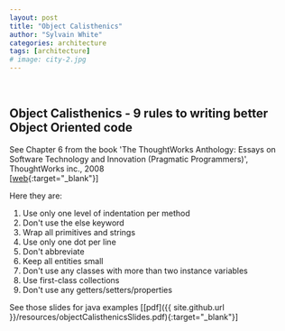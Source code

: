 ```yaml
---
layout: post
title: "Object Calisthenics"
author: "Sylvain White"
categories: architecture
tags: [architecture]
# image: city-2.jpg
---
```

<br/>

## Object Calisthenics - 9 rules to writing better Object Oriented code

See Chapter 6 from the book 'The ThoughtWorks Anthology: Essays on Software Technology and Innovation (Pragmatic Programmers)', ThoughtWorks inc., 2008  
[[web](https://doc.lagout.org/programmation/Pragmatic%20Programmers/The%20ThoughtWorks%20Anthology.pdf){:target="_blank"}] 

Here they are:

1. Use only one level of indentation per method
2. Don't use the else keyword
3. Wrap all primitives and strings
4. Use only one dot per line
5. Don't abbreviate
6. Keep all entities small
7. Don't use any classes with more than two instance variables
8. Use first-class collections
9. Don't use any getters/setters/properties

See those slides for java examples [[pdf]({{ site.github.url }}/resources/objectCalisthenicsSlides.pdf){:target="_blank"}]
